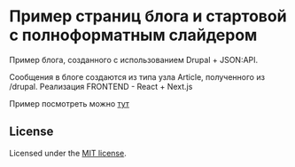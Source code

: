 # Пример страниц блога и стартовой с полноформатным слайдером

Пример блога, созданного с использованием Drupal + JSON:API.

Сообщения в блоге создаются из типа узла Article, полученного из /drupal. Реализация FRONTEND - React + Next.js

Пример посмотреть можно [тут](https://prichuda.vercel.app)

## License

Licensed under the [MIT license](https://github.com/chapter-three/next-drupal/blob/master/LICENSE).
